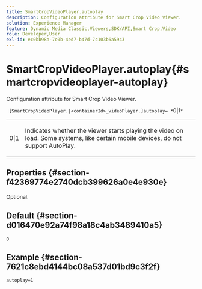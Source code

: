 ```yaml
---
title: SmartCropVideoPlayer.autoplay
description: Configuration attribute for Smart Crop Video Viewer.
solution: Experience Manager
feature: Dynamic Media Classic,Viewers,SDK/API,Smart Crop,Video
role: Developer,User
exl-id: ec0bb98a-7c0b-4ed7-b47d-7c103b6a5943
---
```

# SmartCropVideoPlayer.autoplay{#smartcropvideoplayer-autoplay}

Configuration attribute for Smart Crop Video Viewer.

 ` [SmartCropVideoPlayer.|<containerId>_videoPlayer.]autoplay= *`0|1`*`

<table id="table_C616483932C2482CA9794DDD7313FD7C"> 
 <tbody> 
  <tr> 
   <td colname="col1"> <p> <span class="codeph"> <span class="varname"> 0|1</span> </span> </p> </td> 
   <td colname="col2"> <p> Indicates whether the viewer starts playing the video on load. Some systems, like certain mobile devices, do not support AutoPlay. </p> </td> 
  </tr> 
 </tbody> 
</table>

## Properties {#section-f42369774e2740dcb399626a0e4e930e}

Optional.

## Default {#section-d016470e92a74f98a18c4ab3489410a5}

`0`

## Example {#section-7621c8ebd4144bc08a537d01bd9c3f2f}

```
autoplay=1
```

